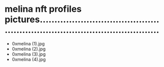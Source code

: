 # melina nft profiles pictures..............................................................................................
- 0xmelina (1).jpg
- 0xmelina (2).jpg
- 0xmelina (3).jpg
- 0xmelina (4).jpg
